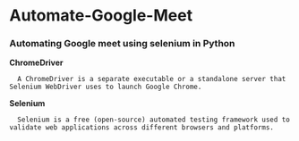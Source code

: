 # Automate-Google-Meet
### Automating Google meet using selenium in Python

**ChromeDriver**

      A ChromeDriver is a separate executable or a standalone server that Selenium WebDriver uses to launch Google Chrome.
      
**Selenium**

      Selenium is a free (open-source) automated testing framework used to validate web applications across different browsers and platforms.
